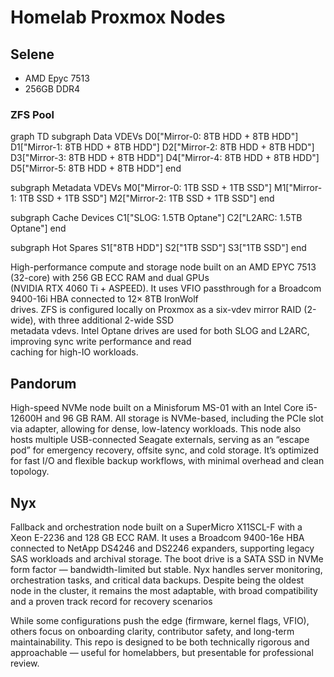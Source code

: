 # Homelab Proxmox Nodes #

## Selene 

- AMD Epyc 7513
- 256GB DDR4

### ZFS Pool ###

graph TD
  subgraph Data VDEVs
    D0["Mirror-0: 8TB HDD + 8TB HDD"]
    D1["Mirror-1: 8TB HDD + 8TB HDD"]
    D2["Mirror-2: 8TB HDD + 8TB HDD"]
    D3["Mirror-3: 8TB HDD + 8TB HDD"]
    D4["Mirror-4: 8TB HDD + 8TB HDD"]
    D5["Mirror-5: 8TB HDD + 8TB HDD"]
  end

  subgraph Metadata VDEVs
    M0["Mirror-0: 1TB SSD + 1TB SSD"]
    M1["Mirror-1: 1TB SSD + 1TB SSD"]
    M2["Mirror-2: 1TB SSD + 1TB SSD"]
  end

  subgraph Cache Devices
    C1["SLOG: 1.5TB Optane"]
    C2["L2ARC: 1.5TB Optane"]
  end

  subgraph Hot Spares
    S1["8TB HDD"]
    S2["1TB SSD"]
    S3["1TB SSD"]
  end


High-performance compute and storage node built on an AMD EPYC 7513 (32-core) with 256 GB ECC RAM and dual GPUs  
(NVIDIA RTX 4060 Ti + ASPEED). It uses VFIO passthrough for a Broadcom 9400-16i HBA connected to 12× 8TB IronWolf  
drives. ZFS is configured locally on Proxmox as a six-vdev mirror RAID (2-wide), with three additional 2-wide SSD  
metadata vdevs. Intel Optane drives are used for both SLOG and L2ARC, improving sync write performance and read  
caching for high-IO workloads.

## Pandorum
High-speed NVMe node built on a Minisforum MS-01 with an Intel Core i5-12600H and 96 GB RAM. All storage is
NVMe-based, including the PCIe slot via adapter, allowing for dense, low-latency workloads. This node also hosts
multiple USB-connected Seagate externals, serving as an “escape pod” for emergency recovery, offsite sync, and cold
storage. It’s optimized for fast I/O and flexible backup workflows, with minimal overhead and clean topology.

## Nyx  
Fallback and orchestration node built on a SuperMicro X11SCL-F with a Xeon E-2236 and 128 GB ECC RAM. It uses a
Broadcom 9400-16e HBA connected to NetApp DS4246 and DS2246 expanders, supporting legacy SAS workloads and archival
storage. The boot drive is a SATA SSD in NVMe form factor — bandwidth-limited but stable. Nyx handles server
monitoring, orchestration tasks, and critical data backups. Despite being the oldest node in the cluster, it
remains the most adaptable, with broad compatibility and a proven track record for recovery scenarios

While some configurations push the edge (firmware, kernel flags, VFIO), others focus on onboarding clarity, contributor
safety, and long-term maintainability. This repo is designed to be both technically rigorous and approachable — useful
for homelabbers, but presentable for professional review.